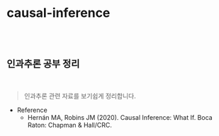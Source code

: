 # causal-inference

<br><br>

## 인과추론 공부 정리

<br>

> 인과추론 관련 자료를 보기쉽게 정리합니다.
- Reference
  - Hernán MA, Robins JM (2020). Causal Inference: What If. Boca Raton: Chapman & Hall/CRC.
